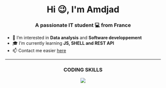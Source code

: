 <h1 align="center">Hi 😉, I'm Amdjad</h1>

<h3 align="center">A passionate IT student 💻 from France</h3>

- 👀 I’m interested in **Data analysis** and **Software developpement**
- 🎓 I’m currently learning **JS, SHELL and REST API**
- 📫 Contact me easier <a href="mailto:amdjad.anrifou@gmail.com">here</a>

---

<h3 align="center">CODING SKILLS</h3>
<p align="center">
  <a href="https://skillicons.dev">
    <img src="https://skillicons.dev/icons?i=py,php,git,html,css,vscode,c,java,linux,md,pr,mysql"/>
</p>
